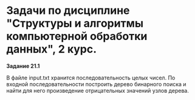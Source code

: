 # Задачи по дисциплине "Структуры и алгоритмы компьютерной обработки данных", 2 курс.

**Задание 21.1**

В файле input.txt хранится последовательность целых чисел. По входной последовательности построить дерево бинарного поиска и найти для него произведение отрицательных значений узлов дерева.
